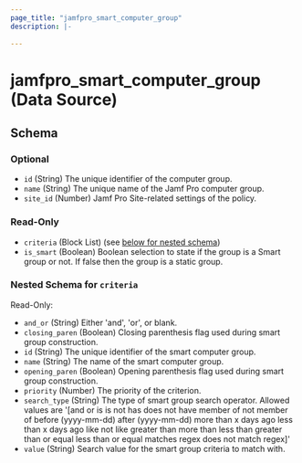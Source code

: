 ```yaml
---
page_title: "jamfpro_smart_computer_group"
description: |-
  
---
```


# jamfpro_smart_computer_group (Data Source)


<!-- schema generated by tfplugindocs -->
## Schema

### Optional

- `id` (String) The unique identifier of the computer group.
- `name` (String) The unique name of the Jamf Pro computer group.
- `site_id` (Number) Jamf Pro Site-related settings of the policy.

### Read-Only

- `criteria` (Block List) (see [below for nested schema](#nestedblock--criteria))
- `is_smart` (Boolean) Boolean selection to state if the group is a Smart group or not. If false then the group is a static group.

<a id="nestedblock--criteria"></a>
### Nested Schema for `criteria`

Read-Only:

- `and_or` (String) Either 'and', 'or', or blank.
- `closing_paren` (Boolean) Closing parenthesis flag used during smart group construction.
- `id` (String) The unique identifier of the smart computer group.
- `name` (String) The name of the smart computer group.
- `opening_paren` (Boolean) Opening parenthesis flag used during smart group construction.
- `priority` (Number) The priority of the criterion.
- `search_type` (String) The type of smart group search operator. Allowed values are '[and or is is not has does not have member of not member of before (yyyy-mm-dd) after (yyyy-mm-dd) more than x days ago less than x days ago like not like greater than more than less than greater than or equal less than or equal matches regex does not match regex]'
- `value` (String) Search value for the smart group criteria to match with.